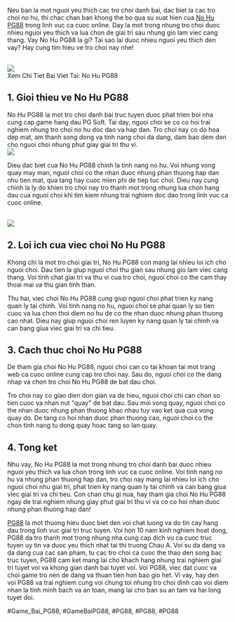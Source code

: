 <p>Neu ban la mot nguoi yeu thich cac tro choi danh bai, dac biet la cac tro choi no hu, thi chac chan ban khong the bo qua su xuat hien cua <a href="https://pg88slot.win/no-hu-pg88/">No Hu PG88</a> trong linh vuc ca cuoc online. Day la mot trong nhung tro choi duoc nhieu nguoi yeu thich va lua chon de giai tri sau nhung gio lam viec cang thang. Vay No Hu PG88 la gi? Tai sao lai duoc nhieu nguoi yeu thich den vay? Hay cung tim hieu ve tro choi nay nhe!</p><br><img src="https://pg88slot.win/wp-content/uploads/2025/03/no-hu-thang.jpg"></br>
Xem Chi Tiet Bai Viet Tai: No Hu PG88<h2>1. Gioi thieu ve No Hu PG88</h2><p>No Hu PG88 la mot tro choi danh bai truc tuyen duoc phat trien boi nha cung cap game hang dau PG Soft. Tai day, nguoi choi se co co hoi trai nghiem nhung tro choi no hu doc dao va hap dan. Tro choi nay co do hoa dep mat, am thanh song dong va tinh nang choi da dang, dam bao dem den cho nguoi choi nhung phut giay giai tri thu vi.<br><img src="https://pg88slot.win/wp-content/uploads/2025/03/Nhieu-uu-dai-no-hu-PG88-thu-vi-xanh-chin.jpg"></br><p>Dieu dac biet cua No Hu PG88 chinh la tinh nang no hu. Voi nhung vong quay may man, nguoi choi co the nhan duoc nhung phan thuong hap dan nhu tien mat, qua tang hay cuoc mien phi de tiep tuc choi. Dieu nay cung chinh la ly do khien tro choi nay tro thanh mot trong nhung lua chon hang dau cua nguoi choi khi tim kiem nhung trai nghiem doc dao trong linh vuc ca cuoc online.</p><br><img src="https://pg88slot.win/wp-content/uploads/2025/03/Co-hoi-trung-thuong-no-hu-PG88-cuc-ky-cao.jpg"></br><h2>2. Loi ich cua viec choi No Hu PG88</h2><p>Khong chi la mot tro choi giai tri, No Hu PG88 con mang lai nhieu loi ich cho nguoi choi. Dau tien la giup nguoi choi thu gian sau nhung gio lam viec cang thang. Voi tinh chat giai tri va thu vi cua tro choi, nguoi choi co the cam thay thoai mai va thu gian tinh than.<p>Thu hai, viec choi No Hu PG88 cung giup nguoi choi phat trien ky nang quan ly tai chinh. Voi tinh nang no hu, nguoi choi se phai quan ly so tien cuoc va lua chon thoi diem no hu de co the nhan duoc nhung phan thuong cao nhat. Dieu nay giup nguoi choi ren luyen ky nang quan ly tai chinh va can bang giua viec giai tri va chi tieu.</p><h2>3. Cach thuc choi No Hu PG88</h2><p>De tham gia choi No Hu PG88, nguoi choi can co tai khoan tai mot trang web ca cuoc online cung cap tro choi nay. Sau do, nguoi choi co the dang nhap va chon tro choi No Hu PG88 de bat dau choi.<p>Tro choi nay co giao dien don gian va de hieu, nguoi choi chi can chon so tien cuoc va nhan nut "quay" de bat dau. Sau moi vong quay, nguoi choi co the nhan duoc nhung phan thuong khac nhau tuy vao ket qua cua vong quay do. De tang co hoi nhan duoc phan thuong cao, nguoi choi co the chon tinh nang tu dong quay hoac tang so lan quay.</p><h2>4. Tong ket</h2><p>Nhu vay, No Hu PG88 la mot trong nhung tro choi danh bai duoc nhieu nguoi yeu thich va lua chon trong linh vuc ca cuoc online. Voi tinh nang no hu va nhung phan thuong hap dan, tro choi nay mang lai nhieu loi ich cho nguoi choi nhu giai tri, phat trien ky nang quan ly tai chinh va can bang giua viec giai tri va chi tieu. Con chan chu gi nua, hay tham gia choi No Hu PG88 ngay de trai nghiem nhung giay phut giai tri thu vi va co co hoi nhan duoc nhung phan thuong hap dan!</p><p><a href="https://pg88slot.win/">PG88</a> la mot thuong hieu duoc biet den voi chat luong va do tin cay hang dau trong linh vuc giai tri truc tuyen. Voi hon 10 nam kinh nghiem hoat dong, PG88 da tro thanh mot trong nhung nha cung cap dich vu ca cuoc truc tuyen uy tin va duoc yeu thich nhat tai thi truong Chau A. Voi su da dang va da dang cua cac san pham, tu cac tro choi ca cuoc the thao den song bac truc tuyen, PG88 cam ket mang lai cho khach hang nhung trai nghiem giai tri tuyet voi va khong gian danh bai tuyet voi. Voi PG88, viec dat cuoc va choi game tro nen de dang va thuan tien hon bao gio het. Vi vay, hay den voi PG88 va trai nghiem cung voi chung toi nhung tro choi dinh cao voi diem nhan la tinh minh bach va an toan, mang lai cho ban su an tam va hai long tuyet doi.</p>
#Game_Bai_PG88, #GameBaiPG88, #PG88, #PG88, #PG88
